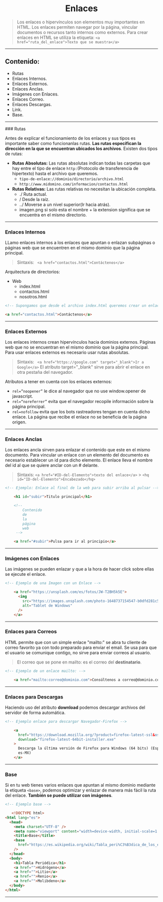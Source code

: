 <h1 align=center>Enlaces</h1>

> Los enlaces o hipervínculos son elementos muy importantes en HTML.
> Los enlaces permiten navegar por la página, vincular documentos o recursos tanto internos como externos.
> Para crear enlaces en HTML se utiliza la etiqueta:
> `<a href="ruta_del_enlace">Texto que se muestra</a>`

<hr>

## Contenido:

- Rutas
- Enlaces Internos.
- Enlaces Externos.
- Enlaces Anclas.
- Imágenes con Enlaces.
- Enlaces Correo.
- Enlaces Descargas.
- Link.
- Base.

<hr>
### Rutas

Antes de explicar el funcionamiento de los enlaces y sus tipos es importante saber como funcionanlas rutas. **Las rutas especifican la dirección en la que se encuentran ubicados los archivos**.
Existen dos tipos de rutas:

- **Rutas Absolutas:** Las rutas absolutas indican todas las carpetas que hay entre el tipo de enlace `http:`(Protocolo de transferencia de hipertexto) hasta el archivo que queremos.
  - `tipo-de-enlace://dominio/directorio/archivo.html`
  - `http://www.midomino.com/informacion/contactos.html`
- **Rutas Relativas:** Las rutas relativas no necesitan la ubicación completa.
  - ./ Ruta actual.
  - / Desde la raíz.
  - ../ Moverse a un nivel superior(Ir hacia atrás).
  - imagen.png si solo esta el nombre + la extension significa que se encuentra en el mismo directorio.

<hr>

### Enlaces Internos

LLamo enlaces internos a los enlaces que apuntan o enlazan subpáginas o páginas web que se encuentren en el mismo dominio que la página principal.

> Sintaxis: ` <a href="contactos.html">Contáctenos</a>`

Arquitectura de directorios:

- Web
  - index.html
  - contactos.html
  - nosotros.html

```HTML
<!-- Supongamos que desde el archivo index.html queremos crear un enlace para contactos.html -->

<a href="contactos.html">Contáctenos</a>
```

<hr>

### Enlaces Externos

Los enlaces internos crean hipervínculos hacia dominios externos. Páginas web que no se encuentran en el mismo dominio que la página principal.
Para usar enlaces externos es necesario usar rutas absolutas.

> Sintaxis: ` <a href="https://google.com" target="_blank">Ir a Google</a>`
> El atributo target="\_blank" sirve para abrir el enlace en otra pestaña del navegador.

Atributos a tener en cuenta con los enlaces externos:

- `rel=”noopener”` le dice al navegador que no use window.opener de javascript.
- `rel=“noreferrer”` evita que el navegador recopile información sobre la página principal.
- `rel=nofollow` evita que los bots rastreadores tengan en cuenta dicho enlace. La página que recibe el enlace no se beneficia de la página origen.

<hr>

### Enlaces Anclas

Los enlaces ancla sirven para enlazar el contenido que este en el mismo documento.
Para vincular un enlace con un elemento del documento es necesario establecer un id para dicho elemento. El enlace lleva el nombre del id al que se quiere anclar con un # delante.

> Sintaxis:
> `<a href="#ID-del-Elemento">texto del enlace</a>` > `<hq id="ID-del-Elemento">Encabezado</hq>`

```HTML
<!-- Ejemplo: Enlace al final de la web para subir arriba al pulsar -->

    <h1 id="subir">Titulo principal</h1>

    <!--
        Contenido
        de
        la
        página
        web
     -->

    <a href="#subir">Pulsa para ir al principio</a>

```

<hr>

### Imágenes con Enlaces

Las imágenes se pueden enlazar y que a la hora de hacer click sobre ellas se ejecute el enlace.

```HTML
<!-- Ejemplo de una Imagen con un Enlace -->

    <a href="https://unsplash.com/es/fotos/JW-T2BH5k5E">
      <img
        src="https://images.unsplash.com/photo-1648737154547-b0dfd281c51e?ixlib=rb-1.2.1&ixid=MnwxMjA3fDB8MHxwaG90by1wYWdlfHx8fGVufDB8fHx8&auto=format&fit=crop&w=1170&q=80"
        alt="Tablet de Windows"
      />
    </a>

```

<hr>

### Enlaces para Correos

HTML permite que con un simple enlace "mailto:" se abra tu cliente de correo favorito ya con todo preparado para enviar el email. Se usa para que el usuario se comunique contigo, no sirve para enviar correos al usuario.

> El correo que se pone en mailto: es el correo del **destinatario**.

```HTML
<!-- Ejemplo de un enlace mailto: -->

    <a href="mailto:correo@dominio.com">Consúltenos a correo@dominio.com</a>

```

<hr>

### Enlaces para Descargas

Haciendo uso del atributo **download** podemos descargar archivos del servidor de forma automática.

```HTML
<!-- Ejemplo enlace para descargar Navegador-Firefox -->

    <a
      href="https://download.mozilla.org/?product=firefox-latest-ssl&os=win64&lang=es-MX"
      download="firefox-latest-64bit-installer.exe"
    >
      Descarga la última versión de Firefox para Windows (64 bits) (Español,
      es-MX)
    </a>

```

<hr>

### Base

Si en tu web tienes varios enlaces que apuntan al mismo dominio mediante la etiqueta `<base>`, podemos optimizar y enlazar de manera más fácil la ruta del enlace.
**También se puede utilizar con imágenes**.

```HTML
<!-- Ejemplo base -->

   <!DOCTYPE html>
<html lang="es">
  <head>
    <meta charset="UTF-8" />
    <meta name="viewport" content="width=device-width, initial-scale=1.0" />
    <title>Base</title>
    <base
      href="https://es.wikipedia.org/wiki/Tabla_peri%C3%B3dica_de_los_elementos"
    />
  </head>
  <body>
    <h1>Tabla Periódica</h1>
    <a href="">Hidrógeno</a>
    <a href="">Litio</a>
    <a href="">Renio</a>
    <a href="">Molibdeno</a>
  </body>
</html>

```

<hr>
